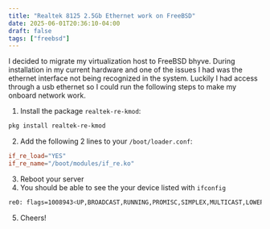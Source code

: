 ```yaml
---
title: "Realtek 8125 2.5Gb Ethernet work on FreeBSD"
date: 2025-06-01T20:36:10-04:00
draft: false
tags: ["freebsd"]
---
```


I decided to migrate my virtualization host to FreeBSD bhyve.
During installation in my current hardware and one of the issues I had was the
ethernet interface not being recognized in the system. Luckily I had access
through a usb ethernet so I could run the following steps to make my onboard
network work.

1. Install the package `realtek-re-kmod`:

```sh
pkg install realtek-re-kmod
```

2. Add the following 2 lines to your `/boot/loader.conf`:

```conf
if_re_load="YES"
if_re_name="/boot/modules/if_re.ko"
```

3. Reboot your server
4. You should be able to see the your device listed with `ifconfig`

```sh
re0: flags=1008943<UP,BROADCAST,RUNNING,PROMISC,SIMPLEX,MULTICAST,LOWER_UP> metric 0 mtu 1500
```

5. Cheers!